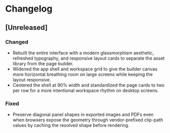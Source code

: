 # Changelog

## [Unreleased]
### Changed
- Rebuilt the entire interface with a modern glassmorphism aesthetic, refreshed typography, and responsive layout cards to separate the asset library from the page builder.
- Widened the app shell and workspace grid to give the builder canvas more horizontal breathing room on large screens while keeping the layout responsive.
- Centered the shell at 90% width and standardized the page cards to two per row for a more intentional workspace rhythm on desktop screens.

### Fixed
- Preserve diagonal panel shapes in exported images and PDFs even when browsers expose the geometry through vendor-prefixed clip-path values by caching the resolved shape before rendering.
